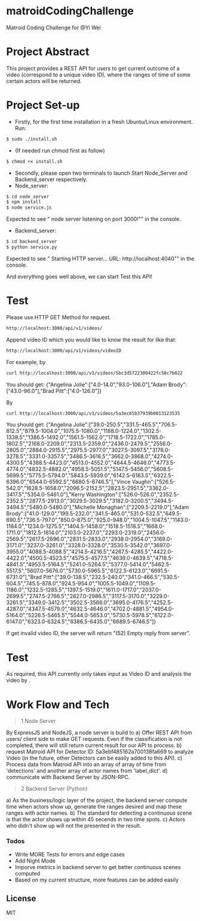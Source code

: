 # matroidCodingChallenge
Matroid Coding Challenge    for @Yi Wei

# Project Abstract 
This project provides a REST API for users to get current outcome of a video (correspond to a unique video ID), where the ranges of time of some certain actors will be returned.



# Project Set-up
 - Firstly, for the first time installation in a fresh Ubuntu/Linux environment. Run:
  ```sh
$ sudo ./install.sh
```
- (If needed run chmod first as follow)
```sh
$ chmod +x install.sh
```

 - Secondly, please open two terminals to launch Start Node_Server and Backend_server    respectively.
 -  Node_server:
 ```sh
$ cd node_server
$ npm install
$ node service.js
```
Expected to see " node server listening on port 3000!"" in the console.
 -  Backend_server:
 ```sh
$ cd backend_server
$ python service.py
```
Expected to see " Starting HTTP server... URL: http://localhost:4040"" in the console.

And everything goes well above, we can start Test this API!
# Test 
Please use HTTP GET Method for request.
 ```sh
http://localhost:3000/api/v1/videos/
```
Append video ID which you would like to know the result for like that:
 ```sh
http://localhost:3000/api/v1/videos/videoID
```
For example, by
 ```sh
curl http://localhost:3000/api/v1/videos/5bc3d5722300422fc58c7b022
```
You should get:
{"Angelina Jolie":["4.0-14.0","93.0-106.0"],"Adam Brody":["43.0-96.0"],"Brad Pitt":["4.0-126.0"]}

By 
 ```sh
curl http://localhost:3000/api/v1/videos/5a3ec65b37939b0013123535
```
You should get:
{"Angelina Jolie":["39.0-250.5","331.5-465.5","706.5-812.5","879.5-1004.0","1075.5-1080.0","1188.0-1224.0","1302.5-1338.5","1386.5-1492.0","1561.5-1562.0","1718.5-1722.0","1785.0-1802.5","2168.0-2209.0","2313.5-2359.0","2436.0-2479.5","2556.0-2805.0","2884.0-2915.5","2975.5-2977.0","3027.5-3097.5","3178.0-3278.5","3331.0-3357.5","3486.5-3616.5","3662.0-3868.0","4274.0-4300.5","4388.5-4423.0","4513.0-4552.0","4644.5-4646.0","4773.5-4774.0","4832.5-4882.0","4958.5-5051.5","5147.5-5456.0","5608.5-5699.5","5775.5-5794.0","5843.5-5939.0","6142.5-6183.5","6322.5-6396.0","6544.0-6592.5","6680.5-6746.5"],"Vince Vaughn":["526.5-542.0","1628.5-1658.0","2096.5-2152.5","2823.5-2951.5","3362.0-3417.5","5354.0-5461.0"],"Kerry Washington":["526.0-526.0","2352.5-2352.5","2877.5-2913.0","3029.5-3029.5","3182.0-3200.5","3494.5-3494.5","5480.0-5480.0"],"Michelle Monaghan":["2209.5-2219.0"],"Adam Brody":["41.0-129.0","199.5-232.0","341.5-465.0","531.0-532.5","649.5-690.5","736.5-797.0","850.0-875.0","925.0-948.0","1004.5-1047.5","1143.0-1184.0","1234.0-1275.5","1404.5-1458.0","1518.5-1518.5","1668.0-1711.0","1812.5-1814.0","2103.0-2237.0","2293.0-2319.0","2456.0-2569.5","2617.5-2696.0","2831.5-2833.0","2938.0-2954.0","3169.0-3171.0","3237.0-3261.0","3328.0-3328.0","3530.5-3542.0","3697.0-3955.0","4088.5-4088.5","4214.5-4216.5","4267.5-4285.5","4422.0-4422.0","4500.5-4523.5","4575.5-4577.5","4639.0-4639.5","4718.5-4841.5","4953.5-5164.5","5241.0-5264.5","5377.0-5414.0","5462.5-5517.5","5607.0-5676.0","5730.0-5965.5","6122.5-6123.0","6691.5-6731.0"],"Brad Pitt":["39.0-138.5","232.5-240.0","341.0-466.5","530.5-604.5","745.5-878.0","924.5-954.0","1005.5-1049.0","1109.5-1186.0","1232.5-1285.5","1397.5-1519.0","1611.0-1717.0","2037.0-2699.5","2747.5-2766.5","2827.0-2986.5","3117.5-3170.0","3229.0-3261.5","3349.0-3412.5","3502.5-3566.0","3695.0-4176.5","4252.5-4287.0","4347.5-4579.0","4632.5-4646.0","4702.0-4881.5","4954.0-5164.0","5226.5-5465.5","5544.0-5653.0","5730.5-5978.5","6122.0-6147.0","6323.0-6324.5","6386.5-6435.0","6689.5-6746.5"]}

If get invalid video ID, the server will return "(52) Empty reply from server". 

# Test 

As required, this API currently only takes input as Video ID and analysis the video by .

# Work Flow and Tech
>1 Node Server

By ExpressJS and NodeJS, a node server is build to 
a) Offer REST API from users/ client side to make GET requests. Even if the classification is not completed, there will still return current result for our API to process.
b) request Matroid API for Detector ID: 5a3ebf485162a700138fa669 to analyze Video (in the future, other Detectors can be easily added to this API).
c) Process data from Matroid API into an array of array of time from 'detections' and another array of actor names from 'label_dict'.
d) communicate with Backend Server by JSON-RPC.

>2 Backend Server (Python)

a) As the business/logic layer of the project, the backend server compute time when actors show up, generate the ranges desired and map these ranges with actor names.
b) The standard for detecting a continuous scene is that the actor shows up within 45 secends in two time spots.
c) Actors who didn't show up will not the presented in the result.


### Todos

 - Write MORE Tests for errors and edge cases
 - Add Night Mode
 - Imporve metrics in backend server to get better continuous scenes computed
 - Based on my current structure, more features can be added easily


License
----

MIT

